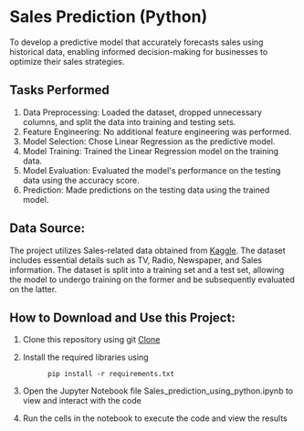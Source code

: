 
# Sales Prediction (Python)

To develop a predictive model that accurately forecasts sales using historical data, enabling informed decision-making for businesses to optimize their sales strategies.

## Tasks Performed

1. Data Preprocessing: Loaded the dataset, dropped unnecessary columns, and split the data into training and testing sets.
2. Feature Engineering: No additional feature engineering was performed.
3. Model Selection: Chose Linear Regression as the predictive model.
4. Model Training: Trained the Linear Regression model on the training data.
5. Model Evaluation: Evaluated the model's performance on the testing data using the accuracy score.
6. Prediction: Made predictions on the testing data using the trained model.


## Data Source:

The project utilizes Sales-related data obtained from [Kaggle](). The dataset includes essential details such as TV,	Radio, Newspaper, and	Sales information. The dataset is split into a training set and a test set, allowing the model to undergo training on the former and be subsequently evaluated on the latter.


## How to Download and Use this Project:

1. Clone this repository using git [Clone](https://github.com/amritofficial88/sales-prediction-python.git)
2. Install the required libraries using
   
   ``` shell
         pip install -r requirements.txt
   ```
3. Open the Jupyter Notebook file Sales_prediction_using_python.ipynb to view and interact with the code
4. Run the cells in the notebook to execute the code and view the results


